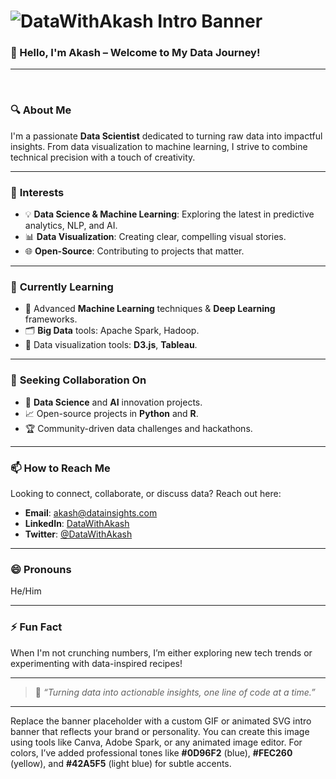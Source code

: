 

# ![DataWithAkash Intro Banner](https://via.placeholder.com/1000x250?text=Welcome+to+DataWithAkash+👋) <!-- Replace this URL with a custom GIF or animated SVG banner link -->

### 👋 Hello, I'm **Akash** – Welcome to My Data Journey!

---

<div align="center">
  <img src="https://via.placeholder.com/20/0D96F2?text=+" width="12" height="12"> 
  <img src="https://via.placeholder.com/20/FEC260?text=+" width="12" height="12"> 
  <img src="https://via.placeholder.com/20/42A5F5?text=+" width="12" height="12"> 
</div>

### 🔍 **About Me**

I'm a passionate **Data Scientist** dedicated to turning raw data into impactful insights. From data visualization to machine learning, I strive to combine technical precision with a touch of creativity.

---

### 🎯 **Interests**
- 💡 **Data Science & Machine Learning**: Exploring the latest in predictive analytics, NLP, and AI.
- 📊 **Data Visualization**: Creating clear, compelling visual stories.
- 🌐 **Open-Source**: Contributing to projects that matter.

---

### 🌱 **Currently Learning**
- 🧠 Advanced **Machine Learning** techniques & **Deep Learning** frameworks.
- 🗂️ **Big Data** tools: Apache Spark, Hadoop.
- 🎨 Data visualization tools: **D3.js**, **Tableau**.

---

### 🤝 **Seeking Collaboration On**
- 🚀 **Data Science** and **AI** innovation projects.
- 📈 Open-source projects in **Python** and **R**.
- 🏆 Community-driven data challenges and hackathons.

---

### 📫 **How to Reach Me**
Looking to connect, collaborate, or discuss data? Reach out here:

- **Email**: [akash@datainsights.com](mailto:akash@datainsights.com)
- **LinkedIn**: [DataWithAkash](https://www.linkedin.com/in/datawithakash)
- **Twitter**: [@DataWithAkash](https://twitter.com/DataWithAkash)

---

### 😄 **Pronouns**
He/Him

---

### ⚡ **Fun Fact**
When I'm not crunching numbers, I’m either exploring new tech trends or experimenting with data-inspired recipes!

---

> 🚀 *“Turning data into actionable insights, one line of code at a time.”*

---

Replace the banner placeholder with a custom GIF or animated SVG intro banner that reflects your brand or personality. You can create this image using tools like Canva, Adobe Spark, or any animated image editor. For colors, I’ve added professional tones like **#0D96F2** (blue), **#FEC260** (yellow), and **#42A5F5** (light blue) for subtle accents.
